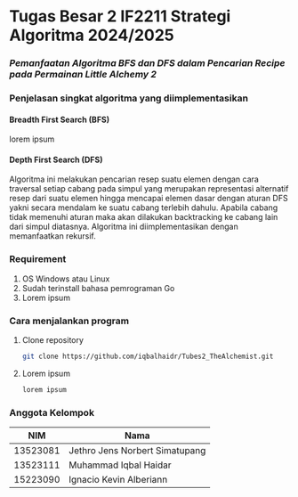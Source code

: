 # Tugas Besar 2 IF2211 Strategi Algoritma 2024/2025

### *Pemanfaatan Algoritma BFS dan DFS dalam Pencarian Recipe pada Permainan Little Alchemy 2*

### Penjelasan singkat algoritma yang diimplementasikan
#### Breadth First Search (BFS)

lorem ipsum

#### Depth First Search (DFS)
Algoritma ini melakukan pencarian resep suatu elemen dengan cara traversal setiap cabang pada simpul yang merupakan representasi alternatif resep dari suatu 
elemen hingga mencapai elemen dasar dengan aturan DFS yakni secara mendalam ke suatu cabang terlebih dahulu.
Apabila cabang tidak memenuhi aturan maka akan dilakukan backtracking ke cabang lain dari simpul
diatasnya. Algoritma ini diimplementasikan dengan memanfaatkan rekursif.


### Requirement
1. OS Windows atau Linux
2. Sudah terinstall bahasa pemrograman Go
3. Lorem ipsum

### Cara menjalankan program
1. Clone repository
   ```sh
   git clone https://github.com/iqbalhaidr/Tubes2_TheAlchemist.git
   ```
2. Lorem ipsum
   ```sh
   lorem ipsum
   ```

### Anggota Kelompok
| NIM      | Nama                            |
| -------- | ------------------------------- |
| 13523081 | Jethro Jens Norbert Simatupang  |
| 13523111 | Muhammad Iqbal Haidar           |
| 15223090 | Ignacio Kevin Alberiann         |
